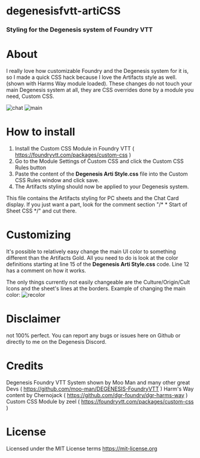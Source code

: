 # degenesisfvtt-artiCSS
### Styling for the Degenesis system of Foundry VTT

# About
I really love how customizable Foundry and the Degenesis system for it is, so I made a quick CSS hack because I love the Artifacts style as well. (shown with Harms Way module loaded). These changes do not touch your main Degenesis system at all, they are CSS overrides done by a module you need, Custom CSS.

![chat](https://user-images.githubusercontent.com/72170114/134515530-f8d89b3e-6de9-4d17-bdaa-64bc81652652.png)
![main](https://user-images.githubusercontent.com/72170114/134515544-d87a5dae-f057-4892-93bd-9b54d298ef92.png)

# How to install
1. Install the Custom CSS Module in Foundry VTT ( https://foundryvtt.com/packages/custom-css )
2. Go to the Module Settings of Custom CSS and click the Custom CSS Rules button
3. Paste the content of the **Degenesis Arti Style.css** file into the Custom CSS Rules window and click save.
4. The Artifacts styling should now be applied to your Degenesis system.

This file contains the Artifacts styling for PC sheets and the Chat Card display. If you just want a part, look for the comment section "/* * Start of Sheet CSS */" and cut there. 

# Customizing
It's possible to relatively easy change the main UI color to something different than the Artifacts Gold. All you need to do is look at the color definitions starting at line 15 of the **Degenesis Arti Style.css** code. Line 12 has a comment on how it works.

The only things currently not easily changeable are the Culture/Origin/Cult Icons and the sheet's lines at the borders.
Example of changing the main color:
![recolor](https://user-images.githubusercontent.com/72170114/134515554-e4f8cdce-ef1f-424e-ba1d-71d216745c59.png)

# Disclaimer
not 100% perfect. You can report any bugs or issues here on Github or directly to me on the Degenesis Discord.

# Credits
Degenesis Foundry VTT System shown by Moo Man and many other great Devs ( https://github.com/moo-man/DEGENESIS-FoundryVTT )
Harm's Way content by Chernojack ( https://github.com/dgr-foundry/dgr-harms-way )
Custom CSS Module by zeel ( https://foundryvtt.com/packages/custom-css )

# License
Licensed under the MIT License terms https://mit-license.org
